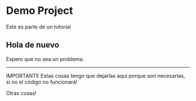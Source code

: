 Demo Project
=============
Este es parte de un tutorial

Hola de nuevo
-------------
Espero que no sea un problema.


---
IMPORTANTE
Estas cosas tengo que dejarlas aquí porque son necesarias, si no el código no funcionará!

Otras cosas!
